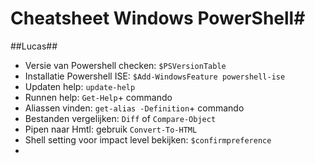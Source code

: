 # Cheatsheet Windows PowerShell#

##Lucas##

- Versie van Powershell checken:	`$PSVersionTable`
- Installatie Powershell ISE:	`$Add-WindowsFeature powershell-ise`
- Updaten help: 	`update-help`
- Runnen help: `Get-Help`+ commando 
- Aliassen vinden:  `get-alias -Definition`+ commando
- Bestanden vergelijken: `Diff` of `Compare-Object`
- Pipen naar Hmtl: gebruik `Convert-To-HTML`
- Shell setting voor impact level bekijken: `$confirmpreference`
-  